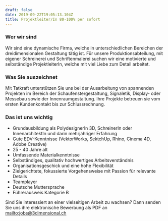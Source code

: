 ```yaml
---
draft: false
date: 2019-09-22T19:05:13.104Z
title: Projektleiter/In 80-100% per sofort
---
```

### Wer wir sind

Wir sind eine dynamische Firma, welche in unterschiedlichen Bereichen der dreidimensionalen Gestaltung tätig ist. Für unsere Produktionsabteilung, mit eigener Schreinerei und Schriftenmalerei suchen wir eine motivierte und selbständige ProjektleiterIn, welche mit viel Liebe zum Detail arbeitet.

### Was Sie auszeichnet

Mit Tatkraft unterstützen Sie uns bei der Ausarbeitung von spannenden Projekten im Bereich der Schaufenstergestaltung, Signaletik, Display- oder Messebau sowie der Innenraumgestaltung. Ihre Projekte betreuen sie vom ersten Kundenkontakt bis zur Schlussrechnung.

### Das ist uns wichtig

* Grundausbildung als PolydesignerIn 3D, SchreinerIn oder InnenarchitektIn und darin mehrjähriger Erfahrung
* Gute EDV-Kenntnisse (VektorWorks, SektchUp, Rhino, Cinema 4D, Adobe Creative)
* 25 - 40 Jahre alt
* Umfassende Materialkenntnisse
* Selbständiges, qualitativ hochwertiges Arbeitsverständnis
* Organisationsgeschick und eine hohe Flexibilität
* Zielgerichtete, fokussierte Vorgehensweise mit Passion für relevante Details
* Teamplayer
* Deutsche Muttersprache
* Führerausweis Kategorie B


Sind Sie interessiert an einer vielseitigen Arbeit zu wachsen? Dann senden Sie uns ihre elektronische Bewerbung als PDF an <mailto:jobs@3dimensional.ch>
